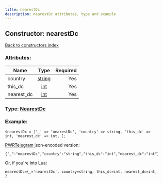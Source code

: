 ```yaml
---
title: nearestDc
description: nearestDc attributes, type and example
---
```

## Constructor: nearestDc  
[Back to constructors index](index.md)



### Attributes:

| Name     |    Type       | Required |
|----------|:-------------:|---------:|
|country|[string](../types/string.md) | Yes|
|this\_dc|[int](../types/int.md) | Yes|
|nearest\_dc|[int](../types/int.md) | Yes|



### Type: [NearestDc](../types/NearestDc.md)


### Example:

```
$nearestDc = ['_' => 'nearestDc', 'country' => string, 'this_dc' => int, 'nearest_dc' => int, ];
```  

[PWRTelegram](https://pwrtelegram.xyz) json-encoded version:

```
{"_":"nearestDc","country":"string","this_dc":"int","nearest_dc":"int"}
```


Or, if you're into Lua:  


```
nearestDc={_='nearestDc', country=string, this_dc=int, nearest_dc=int, }

```


